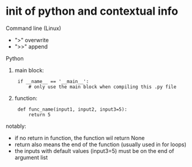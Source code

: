 # init of python and contextual info

Command line (Linux)

- ">" overwrite
- ">>" append

Python

1. main block:

        if __name__ == '__main__':
            # only use the main block when compiling this .py file

2. function:

        def func_name(input1, input2, input3=5):
            return 5

notably: 
- if no return in function, the function wil return None
- return also means the end of the function (usually used in for loops)
- the inputs with default values (input3=5) must be on the end of argument list
